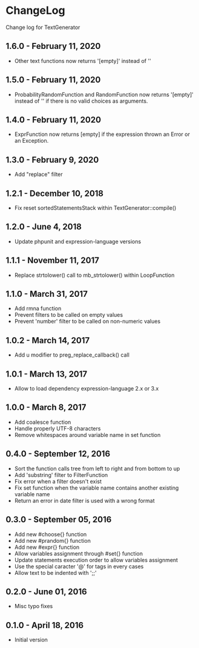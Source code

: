 # ChangeLog
Change log for TextGenerator

## 1.6.0 - February 11, 2020
- Other text functions now returns '[empty]' instead of ''

## 1.5.0 - February 11, 2020
- ProbabilityRandomFunction and RandomFunction now returns '[empty]' instead of '' if there is no valid choices as arguments.

## 1.4.0 - February 11, 2020
- ExprFunction now returns [empty] if the expression thrown an Error or an Exception.

## 1.3.0 - February 9, 2020
- Add "replace" filter

## 1.2.1 - December 10, 2018
- Fix reset sortedStatementsStack within TextGenerator::compile()

## 1.2.0 - June 4, 2018
- Update phpunit and expression-language versions

## 1.1.1 - November 11, 2017
- Replace strtolower() call to mb_strtolower() within LoopFunction 

## 1.1.0 - March 31, 2017
- Add rmna function
- Prevent filters to be called on empty values
- Prevent 'number' filter to be called on non-numeric values

## 1.0.2 - March 14, 2017
- Add u modifier to preg_replace_callback() call

## 1.0.1 - March 13, 2017
- Allow to load dependency expression-language 2.x or 3.x

## 1.0.0 - March 8, 2017
- Add coalesce function
- Handle properly UTF-8 characters
- Remove whitespaces around variable name in set function

## 0.4.0 - September 12, 2016
- Sort the function calls tree from left to right and from bottom to up
- Add 'substring' filter to FilterFunction
- Fix error when a filter doesn't exist
- Fix set function when the variable name contains another existing variable name
- Return an error in date filter is used with a wrong format

## 0.3.0 - September 05, 2016

- Add new #choose{} function
- Add new #prandom{} function
- Add new #expr{} function
- Allow variables assignment through #set{} function
- Update statements execution order to allow variables assignment
- Use the special caracter '@' for tags in every cases
- Allow text to be indented with ';;'

## 0.2.0 - June 01, 2016

- Misc typo fixes

## 0.1.0 - April 18, 2016

- Initial version

